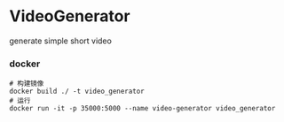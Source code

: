 # VideoGenerator
generate simple short video

### docker
```shell
# 构建镜像
docker build ./ -t video_generator
# 运行
docker run -it -p 35000:5000 --name video-generator video_generator
```